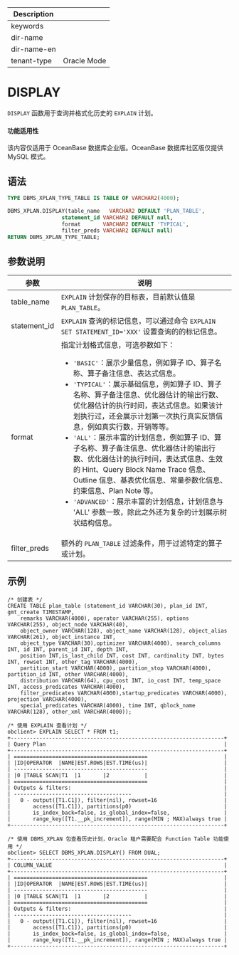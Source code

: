 | Description   |                 |
|---------------|-----------------|
| keywords      |                 |
| dir-name      |                 |
| dir-name-en   |                 |
| tenant-type   | Oracle Mode     |

# DISPLAY

`DISPLAY` 函数用于查询并格式化历史的 `EXPLAIN` 计划。

  <main id="notice" >
    <h4>功能适用性</h4>
    <p>该内容仅适用于 OceanBase 数据库企业版。OceanBase 数据库社区版仅提供 MySQL 模式。</p>
  </main>

## 语法

```sql
TYPE DBMS_XPLAN_TYPE_TABLE IS TABLE OF VARCHAR2(4000);

DBMS_XPLAN.DISPLAY(table_name   VARCHAR2 DEFAULT 'PLAN_TABLE',
                 statement_id VARCHAR2 DEFAULT null,
                 format       VARCHAR2 DEFAULT 'TYPICAL',
                 filter_preds VARCHAR2 DEFAULT null)
RETURN DBMS_XPLAN_TYPE_TABLE;
```

## 参数说明

| 参数 | 说明 |
| --- | --- |
| table_name | `EXPLAIN` 计划保存的目标表，目前默认值是 `PLAN_TABLE`。 |
| statement_id | `EXPLAIN` 查询的标记信息，可以通过命令 `EXPLAIN SET STATEMENT_ID='XXX'` 设置查询的的标记信息。 |
| format | 指定计划格式信息，可选参数如下：<ul><li>`'BASIC'`：展示少量信息，例如算子 ID、算子名称、算子备注信息、表达式信息。</li><li> `'TYPICAL'`：展示基础信息，例如算子 ID、算子名称、算子备注信息、优化器估计的输出行数、优化器估计的执行时间，表达式信息。如果该计划执行过，还会展示计划第一次执行真实反馈信息，例如真实行数，开销等等。</li><li> `'ALL'`：展示丰富的计划信息，例如算子 ID、算子名称、算子备注信息、优化器估计的输出行数、优化器估计的执行时间，表达式信息、生效的 Hint、Query Block Name Trace 信息、Outline 信息、基表优化信息、常量参数化信息、约束信息、Plan Note 等。</li><li> `'ADVANCED'`：展示丰富的计划信息，计划信息与 'ALL' 参数一致，除此之外还为复杂的计划展示树状结构信息。</li></ul>|
| filter_preds | 额外的 `PLAN_TABLE` 过滤条件，用于过滤特定的算子或计划。 |

## 示例

```shell
/* 创建表 */
CREATE TABLE plan_table (statement_id VARCHAR(30), plan_id INT, gmt_create TIMESTAMP, 
    remarks VARCHAR(4000), operator VARCHAR(255), options VARCHAR(255), object_node VARCHAR(40), 
    object_owner VARCHAR(128), object_name VARCHAR(128), object_alias VARCHAR(261), object_instance INT, 
    object_type VARCHAR(30),optimizer VARCHAR(4000), search_columns INT, id INT, parent_id INT, depth INT,
    position INT,is_last_child INT, cost INT, cardinality INT, bytes INT, rowset INT, other_tag VARCHAR(4000),
    partition_start VARCHAR(4000), partition_stop VARCHAR(4000), partition_id INT, other VARCHAR(4000), 
    distribution VARCHAR(64), cpu_cost INT, io_cost INT, temp_space INT, access_predicates VARCHAR(4000), 
    filter_predicates VARCHAR(4000),startup_predicates VARCHAR(4000), projection VARCHAR(4000),
    special_predicates VARCHAR(4000), time INT, qblock_name VARCHAR(128), other_xml VARCHAR(4000));

/* 使用 EXPLAIN 查看计划 */
obclient> EXPLAIN SELECT * FROM t1;
+-------------------------------------------------------------------+
| Query Plan                                                        |
+-------------------------------------------------------------------+
| ==========================================                        |
| |ID|OPERATOR  |NAME|EST.ROWS|EST.TIME(us)|                        |
| ------------------------------------------                        |
| |0 |TABLE SCAN|T1  |1       |2           |                        |
| ==========================================                        |
| Outputs & filters:                                                |
| -------------------------------------                             |
|   0 - output([T1.C1]), filter(nil), rowset=16                     |
|       access([T1.C1]), partitions(p0)                             |
|       is_index_back=false, is_global_index=false,                 |
|       range_key([T1.__pk_increment]), range(MIN ; MAX)always true |
+-------------------------------------------------------------------+

/* 使用 DBMS_XPLAN 包查看历史计划，Oracle 租户需要配合 Function Table 功能使用 */
obclient> SELECT DBMS_XPLAN.DISPLAY() FROM DUAL;
+-------------------------------------------------------------------+
| COLUMN_VALUE                                                      |
+-------------------------------------------------------------------+
| ==========================================                        |
| |ID|OPERATOR  |NAME|EST.ROWS|EST.TIME(us)|                        |
| ------------------------------------------                        |
| |0 |TABLE SCAN|T1  |1       |2           |                        |
| ==========================================                        |
| Outputs & filters:                                                |
| -------------------------------------                             |
|   0 - output([T1.C1]), filter(nil), rowset=16                     |
|       access([T1.C1]), partitions(p0)                             |
|       is_index_back=false, is_global_index=false,                 |
|       range_key([T1.__pk_increment]), range(MIN ; MAX)always true |
+-------------------------------------------------------------------+
```